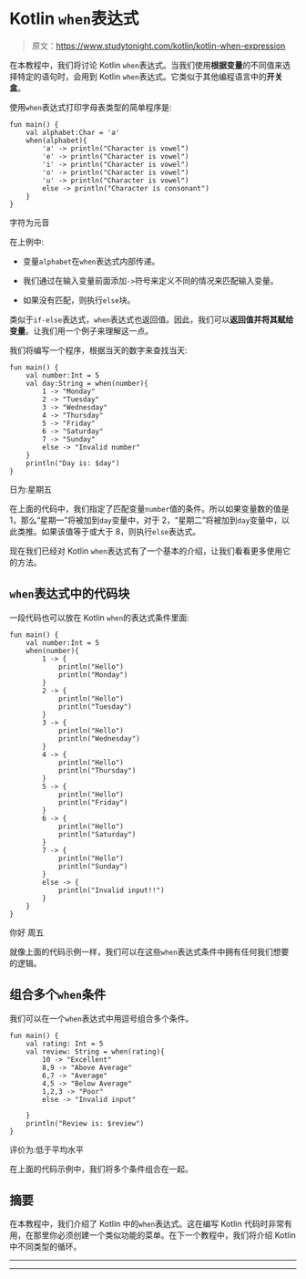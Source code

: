 # Kotlin `when`表达式

> 原文：<https://www.studytonight.com/kotlin/kotlin-when-expression>

在本教程中，我们将讨论 Kotlin `when`表达式。当我们使用**根据变量**的不同值来选择特定的语句时，会用到 Kotlin `when`表达式。它类似于其他编程语言中的**开关盒**。

使用`when`表达式打印字母表类型的简单程序是:

```
fun main() {
    val alphabet:Char = 'a'
    when(alphabet){
        'a' -> println("Character is vowel")
        'e' -> println("Character is vowel")
        'i' -> println("Character is vowel")
        'o' -> println("Character is vowel")
        'u' -> println("Character is vowel")
        else -> println("Character is consonant")
    }
}
```

字符为元音

在上例中:

*   变量`alphabet`在`when`表达式内部传递。

*   我们通过在输入变量前面添加`->`符号来定义不同的情况来匹配输入变量。

*   如果没有匹配，则执行`else`块。

类似于`if-else`表达式，`when`表达式也返回值。因此，我们可以**返回值并将其赋给变量**。让我们用一个例子来理解这一点。

我们将编写一个程序，根据当天的数字来查找当天:

```
fun main() {
    val number:Int = 5
    val day:String = when(number){
        1 -> "Monday"
        2 -> "Tuesday"
        3 -> "Wednesday"
        4 -> "Thursday"
        5 -> "Friday"
        6 -> "Saturday"
        7 -> "Sunday"
        else -> "Invalid number"
    }
    println("Day is: $day")
}
```

日为:星期五

在上面的代码中，我们指定了匹配变量`number`值的条件。所以如果变量数的值是 1，那么“星期一”将被加到`day`变量中，对于 2，“星期二”将被加到`day`变量中，以此类推。如果该值等于或大于 8，则执行`else`表达式。

现在我们已经对 Kotlin `when`表达式有了一个基本的介绍，让我们看看更多使用它的方法。

## `when`表达式中的代码块

一段代码也可以放在 Kotlin `when`的表达式条件里面:

```
fun main() {
    val number:Int = 5
    when(number){
        1 -> {
            println("Hello")
            println("Monday")
        }
        2 -> {
            println("Hello")
            println("Tuesday")
        }
        3 -> {
            println("Hello")
            println("Wednesday")
        }
        4 -> {
            println("Hello")
            println("Thursday")
        }
        5 -> {
            println("Hello")
            println("Friday")
        }
        6 -> {
            println("Hello")
            println("Saturday")
        }
        7 -> {
            println("Hello")
            println("Sunday")
        }
        else -> {
            println("Invalid input!!")
        }
    }
}
```

你好
周五

就像上面的代码示例一样，我们可以在这些`when`表达式条件中拥有任何我们想要的逻辑。

## 组合多个`when`条件

我们可以在一个`when`表达式中用逗号组合多个条件。

```
fun main() {
    val rating: Int = 5
    val review: String = when(rating){
        10 -> "Excellent"
        8,9 -> "Above Average"
        6,7 -> "Average"
        4,5 -> "Below Average"
        1,2,3 -> "Poor"
        else -> "Invalid input"

    }
    println("Review is: $review")
}
```

评价为:低于平均水平

在上面的代码示例中，我们将多个条件组合在一起。

## 摘要

在本教程中，我们介绍了 Kotlin 中的`when`表达式。这在编写 Kotlin 代码时非常有用，在那里你必须创建一个类似功能的菜单。在下一个教程中，我们将介绍 Kotlin 中不同类型的循环。

* * *

* * *